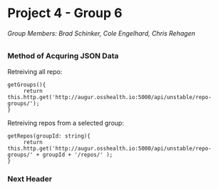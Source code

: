 # Project 4 - Group 6
###### Group Members: Brad Schinker, Cole Engelhard, Chris Rehagen

### Method of Acquring JSON Data
 
 Retreiving all repo:
 ``` 
 getGroups(){    
      return this.http.get('http://augur.osshealth.io:5000/api/unstable/repo-groups/');  
 } 
 ```
 
 Retreiving repos from a selected group:
 ```
 getRepos(groupId: string){
      return this.http.get('http://augur.osshealth.io:5000/api/unstable/repo-groups/' + groupId + '/repos/' );
 }
 ````
 ### Next Header
